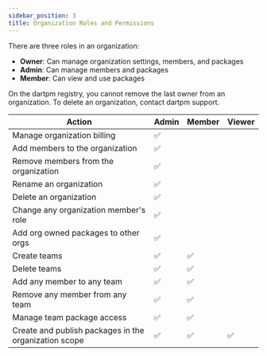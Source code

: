 ```yaml
---
sidebar_position: 3
title: Organization Roles and Permissions
---
```


There are three roles in an organization:

- **Owner**: Can manage organization settings, members, and packages
- **Admin**: Can manage members and packages
- **Member**: Can view and use packages

On the dartpm registry, you cannot remove the last owner from an organization. To delete an organization, contact dartpm support.


Action | Admin | Member | Viewer |
--- | --- | --- | --- |
Manage organization billing	 | ✅ | |
Add members to the organization	| ✅ | |
Remove members from the organization | ✅ | |
Rename an organization | ✅ | |
Delete an organization | ✅ | |
Change any organization member's role | ✅ | |
Add org owned packages to other orgs | ✅ | |	
Create teams | ✅ | ✅ | 
Delete teams | ✅ | ✅ | 
Add any member to any team | ✅ | ✅ | 
Remove any member from any team	| ✅ | ✅ | 
Manage team package access | ✅ | ✅ |
Create and publish packages in the organization scope | ✅ | ✅ | ✅